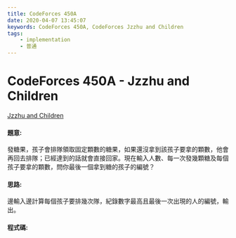 ```yaml
---
title: CodeForces 450A
date: 2020-04-07 13:45:07
keywords: CodeForces 450A, CodeForces Jzzhu and Children
tags:
    - implementation
    - 普通
---
```

# CodeForces 450A - Jzzhu and Children
[Jzzhu and Children](https://codeforces.com/problemset/problem/450/A)


#### 題意:
發糖果，孩子會排隊領取固定顆數的糖果，如果還沒拿到該孩子要拿的顆數，他會再回去排隊；已經達到的話就會直接回家。現在輸入人數、每一次發幾顆糖及每個孩子要拿的顆數，問你最後一個拿到糖的孩子的編號？
<!-- more -->
#### 思路:
邊輸入邊計算每個孩子要排幾次隊，紀錄數字最高且最後一次出現的人的編號，輸出。

#### 程式碼:
<script src="https://gist.github.com/Daviswww/e01c3757ac81898aca72950dec9326d9.js"></script>